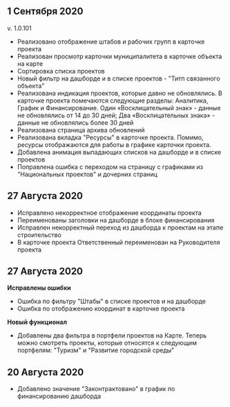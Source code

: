 ## 1 Сентября 2020
v. 1.0.101
- Реализовано отображение штабов и рабочих групп в карточке проекта
- Реализован просмотр карточки муниципалитета в карточке объекта на карте
- Сортировка списка проектов 
- Новый фильтр на дашборде и в списке проектов - "Титп связанного объекта"
- Реализована индикация проектов, которые давно не обновлялись. В карточке проекта помечаются следующие разделы: Аналитика, График и Финансирование. Один «Восклицательный знак» - данные не обновлялись от 14 до 30 дней; Два «Восклицательных знака» - данные не обновлялись более 30 дней
- Реализована страница архива обновлений
- Реализована вкладка "Ресурсы" в карточке проекта. Помимо, ресурсы отображаются для работы в графике карточки проекта.
- Добавлена анимация выпадающих списков на дашборде и в списке проектов
- Поправлена ошибка с переходом на страницу с графиками из "Национальных проектов" и дочерних страниц

## 27 Августа 2020

- Исправлено некорректное отображение координаты проекта
- Переименованы заголовки на дашборде в блоке финансирования
- Исправлен некорректный переход из дашборда к проектам на этапе строительство
- В карточке проекта Ответственный переименован на Руководителя проекта

## 27 Августа 2020

**Исправлены ошибки**
- Ошибка по фильтру "Штабы" в списке проектов и на дашборде
- Ошибка по отображению координат в карточке проекта

**Новый функционал**
- Добавлены два фильтра в портфели проектов на Карте. Теперь можно смотреть проекты, которые относятся к следующим портфелям: "Туризм" и "Развитие городской среды"

## 20 Августа 2020

- Добавлено значение "Законтрактовано" в график по финансированию дашборда
